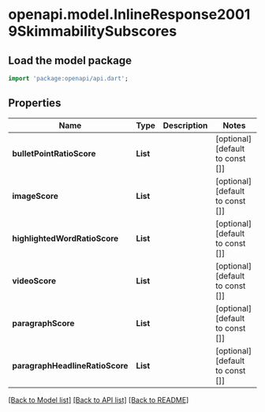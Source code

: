 # openapi.model.InlineResponse20019SkimmabilitySubscores

## Load the model package
```dart
import 'package:openapi/api.dart';
```

## Properties
Name | Type | Description | Notes
------------ | ------------- | ------------- | -------------
**bulletPointRatioScore** | **List<int>** |  | [optional] [default to const []]
**imageScore** | **List<int>** |  | [optional] [default to const []]
**highlightedWordRatioScore** | **List<int>** |  | [optional] [default to const []]
**videoScore** | **List<int>** |  | [optional] [default to const []]
**paragraphScore** | **List<int>** |  | [optional] [default to const []]
**paragraphHeadlineRatioScore** | **List<int>** |  | [optional] [default to const []]

[[Back to Model list]](../README.md#documentation-for-models) [[Back to API list]](../README.md#documentation-for-api-endpoints) [[Back to README]](../README.md)


